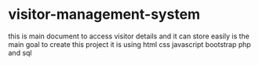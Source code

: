 # visitor-management-system
this is main document to access visitor details and it can store easily is the main goal to create this project
it is using html css javascript bootstrap php and sql
